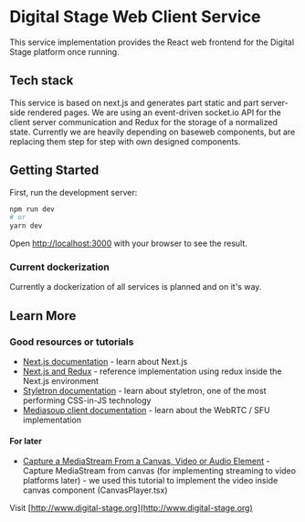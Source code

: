 # Digital Stage Web Client Service

This service implementation provides the React web frontend for the Digital Stage platform once running.


## Tech stack
This service is based on next.js and generates part static and part server-side rendered pages.
We are using an event-driven socket.io API for the client server communication and Redux for the storage of a normalized state.
Currently we are heavily depending on baseweb components, but are replacing them step for step with own designed components.


## Getting Started

First, run the development server:

```bash
npm run dev
# or
yarn dev
```

Open [http://localhost:3000](http://localhost:3000) with your browser to see the result.

### Current dockerization
Currently a dockerization of all services is planned and on it's way.

## Learn More

### Good resources or tutorials

- [Next.js documentation](https://nextjs.org/docs) -  learn about Next.js
- [Next.js and Redux](https://github.com/vercel/next.js/tree/canary/examples/with-redux) - reference implementation using redux inside the Next.js environment
- [Styletron documentation](https://www.styletron.org/react) - learn about styletron, one of the most performing CSS-in-JS technology
- [Mediasoup client documentation](https://mediasoup.org/documentation/v3/mediasoup-client/api/) - learn about the WebRTC / SFU implementation

#### For later
- [Capture a MediaStream From a Canvas, Video or Audio Element](https://developers.google.com/web/updates/2016/10/capture-stream) - Capture MediaStream from canvas (for implementing streaming to video platforms later) - we used this tutorial to implement the video inside canvas component (CanvasPlayer.tsx)


Visit [http://www.digital-stage.org](http://www.digital-stage.org)

